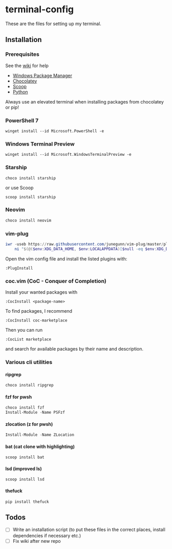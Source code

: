 # terminal-config

These are the files for setting up my terminal.

## Installation

### Prerequisites

See the [wiki](https://github.com/Duckth/dotfiles/wiki/Setting-up-prerequisites) for help

- [Windows Package Manager](https://github.com/microsoft/winget-cli/releases)
- [Chocolatey](https://chocolatey.org/install)
- [Scoop](https://scoop.sh)
- [Python](https://www.python.org/downloads/release/python-397/)

Always use an elevated terminal when installing packages from chocolatey or pip!

### PowerShell 7

```
winget install --id Microsoft.PowerShell -e
```

### Windows Terminal Preview

```
winget install --id Microsoft.WindowsTerminalPreview -e
```

### Starship

```
choco install starship
```

or use Scoop

```
scoop install starship
```

### Neovim

```ps
choco install neovim
```

### vim-plug

```powershell
iwr -useb https://raw.githubusercontent.com/junegunn/vim-plug/master/plug.vim |`
    ni "$(@($env:XDG_DATA_HOME, $env:LOCALAPPDATA)[$null -eq $env:XDG_DATA_HOME])/nvim-data/site/autoload/plug.vim" -Force
```

Open the vim config file and install the listed plugins with:

```
:PlugInstall
```

### coc.vim (CoC - Conquer of Completion)

Install your wanted packages with

```
:CocInstall <package-name>
```

To find packages, I recommend

```
:CocInstall coc-marketplace
```

Then you can run

```
:CocList marketplace
```

and search for available packages by their name and description.

### Various cli utilities

#### ripgrep

```powershell
choco install ripgrep
```

#### fzf for pwsh

```powershell
choco install fzf
Install-Module -Name PSFzf
```

#### zlocation (z for pwsh)

```powershell
Install-Module -Name ZLocation
```

#### bat (cat clone with highlighting)

```
scoop install bat
```

#### lsd (improved ls)

```
scoop install lsd
```

#### thefuck
```
pip install thefuck
```

## Todos

- [ ] Write an installation script (to put these files in the correct places, install dependencies if necessary etc.)
- [ ] Fix wiki after new repo
